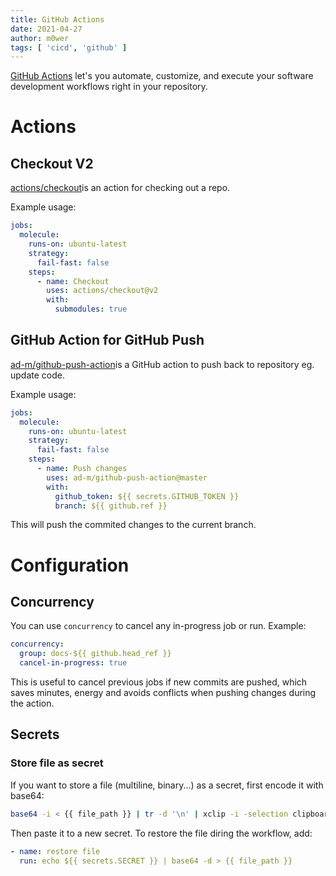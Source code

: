```yaml
---
title: GitHub Actions
date: 2021-04-27
author: m0wer
tags: [ 'cicd', 'github' ]
---
```


[GitHub Actions](https://github.com/features/actions) let's you automate,
customize, and execute your software development workflows right in your
repository.

# Actions

## Checkout V2

[actions/checkout](https://github.com/actions/checkout)is an action for
checking out a repo.

Example usage:

```yaml
jobs:
  molecule:
    runs-on: ubuntu-latest
    strategy:
      fail-fast: false
    steps:
      - name: Checkout
        uses: actions/checkout@v2
        with:
          submodules: true
```

## GitHub Action for GitHub Push

[ad-m/github-push-action](https://github.com/ad-m/github-push-action)is a
GitHub action to push back to repository eg. update code.

Example usage:

```yaml
jobs:
  molecule:
    runs-on: ubuntu-latest
    strategy:
      fail-fast: false
    steps:
      - name: Push changes
        uses: ad-m/github-push-action@master
        with:
          github_token: ${{ secrets.GITHUB_TOKEN }}
          branch: ${{ github.ref }}
```

This will push the commited changes to the current branch.

# Configuration

## Concurrency

You can use `concurrency` to cancel any in-progress job or run. Example:

```yaml
concurrency:
  group: docs-${{ github.head_ref }}
  cancel-in-progress: true
```

This is useful to cancel previous jobs if new commits are pushed, which saves
minutes, energy and avoids conflicts when pushing changes during the action.

## Secrets

### Store file as secret

If you want to store a file (multiline, binary...) as a secret, first encode it
with base64:

```bash
base64 -i < {{ file_path }} | tr -d '\n' | xclip -i -selection clipboard
```

Then paste it to a new secret. To restore the file diring the workflow, add:

```yaml
- name: restore file
  run: echo ${{ secrets.SECRET }} | base64 -d > {{ file_path }}
```
